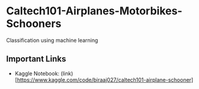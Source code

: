 # Caltech101-Airplanes-Motorbikes-Schooners
Classification using machine learning
## Important Links
- Kaggle Notebook: (link)[https://www.kaggle.com/code/biraaj027/caltech101-airplane-schooner]
